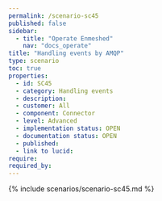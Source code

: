```yaml
---
permalink: /scenario-sc45
published: false
sidebar:
  - title: "Operate Enmeshed"
    nav: "docs_operate"
title: "Handling events by AMQP"
type: scenario
toc: true
properties:
  - id: SC45
  - category: Handling events
  - description:
  - customer: All
  - component: Connector
  - level: Advanced
  - implementation status: OPEN
  - documentation status: OPEN
  - published:
  - link to lucid:
require:
required_by:
---
```


{% include scenarios/scenario-sc45.md %}
